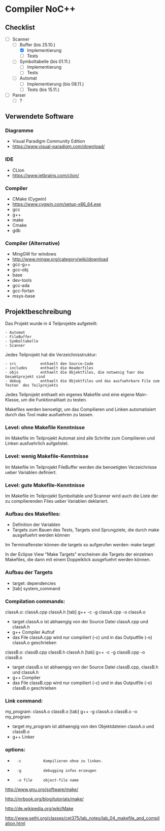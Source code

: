 # Compiler NoC++

## Checklist
- [ ] Scanner
	- [ ] Buffer (bis 25.10.)
		- [X] Implementierung
		- [ ] Tests
	- [ ] Symboltabelle (bis 01.11.)
		- [ ] Implementierung
		- [ ] Tests
	- [ ] Automat
		- [ ] Implementierung (bis 08.11.)
		- [ ] Tests (bis 15.11.)
- [ ] Parser
	- [ ] ?

## Verwendete Software
### Diagramme
- Visual Paradigm Community Edition
- https://www.visual-paradigm.com/download/

### IDE
- CLion
- https://www.jetbrains.com/clion/

### Compiler 
- CMake (Cygwin)
- https://www.cygwin.com/setup-x86_64.exe
- gcc
- g++
- make
- Cmake
- gdb

### Compiler (Alternative)
- MingGW for windows
- http://www.mingw.org/category/wiki/download
- gcc-g++
- gcc-obj
- base
- dev-tools
- gcc-ada
- gcc-fortan
- msys-base

## Projektbeschreibung

Das Projekt wurde in 4 Teilprojekte aufgeteilt:

	- Automat
	- FileBuffer
	- Symboltabelle
	- Scanner


Jedes Teilprojekt hat die Verzeichnisstruktur:

	- src			enthaelt den Source-Code
	- includes		enthaelt die Headerfiles
	- objs			enthaelt die Objektfiles, die notwenig fuer das Gesamtprojekt sind
	- debug			enthaelt die Objektfiles und das ausfuehrbare File zum Testen  des Teilprojekts
	

Jedes Teilprojekt enthaelt ein eigenes Makefile und eine eigene Main-Klasse, um die Funktionalitaet zu testen.
	
	
Makefiles werden benoetigt, um das Compilieren und Linken automatisiert durch das Tool make ausfuehren zu lassen.
 
### Level: ohne Makefile Kenntnisse	
Im Makefile im Teilprojekt Automat sind alle Schritte zum Compilieren und Linken ausfuehrlich aufgelistet.


### Level: wenig Makefile-Kenntnisse
Im Makefile im Teilprojekt FileBuffer werden die benoetigten Verzeichnisse ueber Variablen definiert.


### Level: gute Makefile-Kenntnisse
Im Makefile im Teilprojekt Symboltable und Scanner wird auch die Liste der zu compilierenden Files ueber Variablen deklariert.


### Aufbau des Makefiles:
-	Definition der Variablen
-	Targets zum Bauen des Tests, Targets sind Sprungziele, die durch make ausgefuehrt werden können 
	
Im Terminalfenster können die targets so aufgerufen werden: make target

In der Eclipse View "Make Targets" erscheinen die Targets der einzelnen Makefiles, die dann mit einem Doppelklick ausgefuehrt werden können.


### Aufbau der Targets
- 	 target: dependencies
- 	 [tab] system_command


### Compilation commands:
classA.o: classA.cpp classA.h
    [tab] g++ -c -g classA.cpp -o classA.o

- target classA.o ist abhaengig von der Source Datei classA.cpp und classA.h
- g++ Compiler Aufruf
- das File classA.cpp wird nur compiliert (-c) und in das Outputfile (-o) classA.o geschrieben



classB.o: classB.cpp classB.h classA.h
    [tab] g++ -c -g classB.cpp -o classB.o
    
- target classB.o ist abhaengig von der Source Datei classB.cpp, classB.h und classA.h
- g++ Compiler 
- das File classB.cpp wird nur compiliert (-c) und in das Outputfile (-o) classB.o geschrieben    


### Link command:
my_program: classA.o classB.o
   [tab] g++ -g classA.o classB.o -o my_program

- target my_program ist abhaengig von den Objektdateien classA.o und classB.o
- g++ Linker 

### options:
-		-c			Kompilieren ohne zu linken. 
-		-g 			debugging infos erzeugen
-		-o file     object-file name 

http://www.gnu.org/software/make/

http://mrbook.org/blog/tutorials/make/

http://de.wikipedia.org/wiki/Make

http://www.sethi.org/classes/cet375/lab_notes/lab_04_makefile_and_compilation.html
